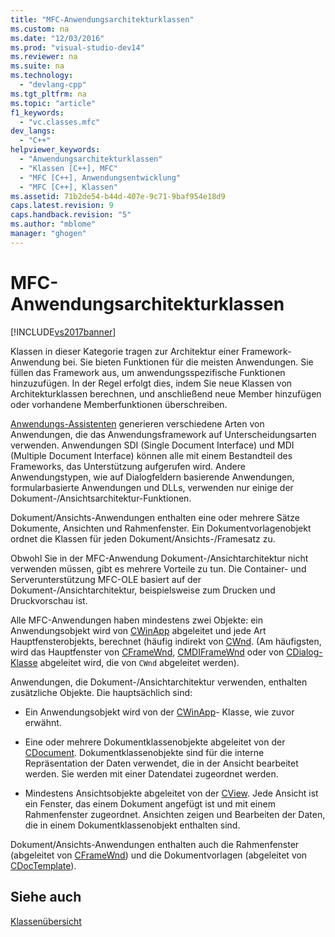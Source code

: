 ```yaml
---
title: "MFC-Anwendungsarchitekturklassen"
ms.custom: na
ms.date: "12/03/2016"
ms.prod: "visual-studio-dev14"
ms.reviewer: na
ms.suite: na
ms.technology: 
  - "devlang-cpp"
ms.tgt_pltfrm: na
ms.topic: "article"
f1_keywords: 
  - "vc.classes.mfc"
dev_langs: 
  - "C++"
helpviewer_keywords: 
  - "Anwendungsarchitekturklassen"
  - "Klassen [C++], MFC"
  - "MFC [C++], Anwendungsentwicklung"
  - "MFC [C++], Klassen"
ms.assetid: 71b2de54-b44d-407e-9c71-9baf954e18d9
caps.latest.revision: 9
caps.handback.revision: "5"
ms.author: "mblome"
manager: "ghogen"
---
```

# MFC-Anwendungsarchitekturklassen
[!INCLUDE[vs2017banner](../assembler/inline/includes/vs2017banner.md)]

Klassen in dieser Kategorie tragen zur Architektur einer Framework\-Anwendung bei.  Sie bieten Funktionen für die meisten Anwendungen.  Sie füllen das Framework aus, um anwendungsspezifische Funktionen hinzuzufügen.  In der Regel erfolgt dies, indem Sie neue Klassen von Architekturklassen berechnen, und anschließend neue Member hinzufügen oder vorhandene Memberfunktionen überschreiben.  
  
 [Anwendungs\-Assistenten](../mfc/reference/mfc-application-wizard.md) generieren verschiedene Arten von Anwendungen, die das Anwendungsframework auf Unterscheidungsarten verwenden.  Anwendungen SDI \(Single Document Interface\) und MDI \(Multiple Document Interface\) können alle mit einem Bestandteil des Frameworks, das Unterstützung aufgerufen wird.  Andere Anwendungstypen, wie auf Dialogfeldern basierende Anwendungen, formularbasierte Anwendungen und DLLs, verwenden nur einige der Dokument\-\/Ansichtsarchitektur\-Funktionen.  
  
 Dokument\/Ansichts\-Anwendungen enthalten eine oder mehrere Sätze Dokumente, Ansichten und Rahmenfenster.  Ein Dokumentvorlagenobjekt ordnet die Klassen für jeden Dokument\/Ansichts\-\/Framesatz zu.  
  
 Obwohl Sie in der MFC\-Anwendung Dokument\-\/Ansichtarchitektur nicht verwenden müssen, gibt es mehrere Vorteile zu tun.  Die Container\- und Serverunterstützung MFC\-OLE basiert auf der Dokument\-\/Ansichtarchitektur, beispielsweise zum Drucken und Druckvorschau ist.  
  
 Alle MFC\-Anwendungen haben mindestens zwei Objekte: ein Anwendungsobjekt wird von [CWinApp](../mfc/reference/cwinapp-class.md) abgeleitet und jede Art Hauptfensterobjekts, berechnet \(häufig indirekt von [CWnd](../mfc/reference/cwnd-class.md). \(Am häufigsten, wird das Hauptfenster von [CFrameWnd](../mfc/reference/cframewnd-class.md), [CMDIFrameWnd](../mfc/reference/cmdiframewnd-class.md) oder von [CDialog\-Klasse](../mfc/reference/cdialog-class.md) abgeleitet wird, die von `CWnd` abgeleitet werden\).  
  
 Anwendungen, die Dokument\-\/Ansichtarchitektur verwenden, enthalten zusätzliche Objekte.  Die hauptsächlich sind:  
  
-   Ein Anwendungsobjekt wird von der [CWinApp](../mfc/reference/cwinapp-class.md)\- Klasse, wie zuvor erwähnt.  
  
-   Eine oder mehrere Dokumentklassenobjekte abgeleitet von der [CDocument](../mfc/reference/cdocument-class.md).  Dokumentklassenobjekte sind für die interne Repräsentation der Daten verwendet, die in der Ansicht bearbeitet werden.  Sie werden mit einer Datendatei zugeordnet werden.  
  
-   Mindestens Ansichtsobjekte abgeleitet von der [CView](../mfc/reference/cview-class.md).  Jede Ansicht ist ein Fenster, das einem Dokument angefügt ist und mit einem Rahmenfenster zugeordnet.  Ansichten zeigen und Bearbeiten der Daten, die in einem Dokumentklassenobjekt enthalten sind.  
  
 Dokument\/Ansichts\-Anwendungen enthalten auch die Rahmenfenster \(abgeleitet von [CFrameWnd](../mfc/reference/cframewnd-class.md)\) und die Dokumentvorlagen \(abgeleitet von [CDocTemplate](../mfc/reference/cdoctemplate-class.md)\).  
  
## Siehe auch  
 [Klassenübersicht](../mfc/class-library-overview.md)